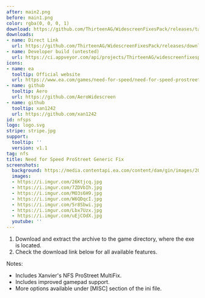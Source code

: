 ```yaml
---
after: main2.png
before: main1.png
color: rgba(0, 0, 0, 1)
download: https://github.com/ThirteenAG/WidescreenFixesPack/releases/tag/nfsps
downloads:
- name: Direct Link
  url: https://github.com/ThirteenAG/WidescreenFixesPack/releases/download/nfsps/NFSProStreet.GenericFix.zip
- name: Developer build (untested)
  url: https://ci.appveyor.com/api/projects/ThirteenAG/widescreenfixespack/artifacts/NFSProStreet.GenericFix.zip?branch=master
icons:
- name: ea
  tooltip: Official website
  url: https://www.ea.com/games/need-for-speed/need-for-speed-prostreet
- name: github
  tooltip: Aero
  url: https://github.com/AeroWidescreen
- name: github
  tooltip: xan1242
  url: https://github.com/xan1242
id: nfsps
logo: logo.svg
stripe: stripe.jpg
support:
  tooltip: ''
  version: v1.1
tag: nfs
title: Need for Speed ProStreet Generic Fix
screenshots:
  background: https://media.contentapi.ea.com/content/dam/gin/images/2017/01/nfs-prostreet-key-art.jpg
  images:
  - https://i.imgur.com/26Ktjcq.jpg
  - https://i.imgur.com/7ZDVbIh.jpg
  - https://i.imgur.com/MO3s6H9.jpg
  - https://i.imgur.com/W6QDqcI.jpg
  - https://i.imgur.com/5r8Sbwi.jpg
  - https://i.imgur.com/Lbx7Uzx.jpg
  - https://i.imgur.com/uEjCOdX.jpg
  youtube: ''
---
```


1. Download and extract the archive to the game directory, where the exe is located.
2. Check the download link below for all available features.

Notes:

* Includes Xanvier's NFS ProStreet MultiFix.
* Includes improved gamepad support.
* More options available under [MISC] section of the ini file.
